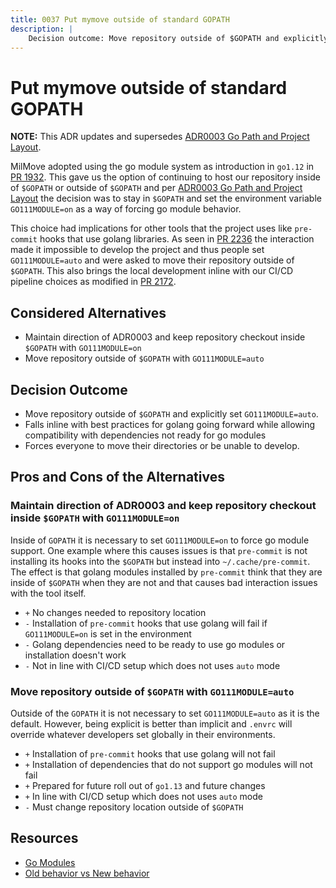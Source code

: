 ```yaml
---
title: 0037 Put mymove outside of standard GOPATH
description: |
    Decision outcome: Move repository outside of $GOPATH and explicitly set GO111MODULE=auto.
---
```

# Put mymove outside of standard GOPATH

**NOTE:** This ADR updates and supersedes [ADR0003 Go Path and Project Layout](./0003-go-path-and-project-layout.md).

MilMove adopted using the go module system as introduction in `go1.12` in [PR 1932](https://github.com/transcom/mymove/pull/1932).
This gave us the option of continuing to host our repository inside of `$GOPATH` or outside of `$GOPATH` and per
[ADR0003 Go Path and Project Layout](./0003-go-path-and-project-layout.md) the decision was to stay in `$GOPATH` and
set the environment variable `GO111MODULE=on` as a way of forcing go module behavior.

This choice had implications for other tools that the project uses like `pre-commit` hooks that use golang libraries.  As seen in
[PR 2236](https://github.com/transcom/mymove/pull/2236) the interaction made it impossible to develop the project and
thus people set `GO111MODULE=auto` and were asked to move their repository outside of `$GOPATH`. This also
brings the local development inline with our CI/CD pipeline choices as modified in [PR 2172](https://github.com/transcom/mymove/pull/2172).

## Considered Alternatives

* Maintain direction of ADR0003 and keep repository checkout inside `$GOPATH` with `GO111MODULE=on`
* Move repository outside of `$GOPATH` with `GO111MODULE=auto`

## Decision Outcome

* Move repository outside of `$GOPATH` and explicitly set `GO111MODULE=auto`.
* Falls inline with best practices for golang going forward while allowing compatibility with dependencies not ready for go modules
* Forces everyone to move their directories or be unable to develop.

## Pros and Cons of the Alternatives

### Maintain direction of ADR0003 and keep repository checkout inside `$GOPATH` with `GO111MODULE=on`

Inside of `GOPATH` it is necessary to set `GO111MODULE=on` to force go module support. One example where
this causes issues is that `pre-commit` is not installing its hooks into the `$GOPATH` but instead into `~/.cache/pre-commit`.
The effect is that golang modules installed by `pre-commit` think that they are inside of `$GOPATH` when they are not
and that causes bad interaction issues with the tool itself.

* `+` No changes needed to repository location
* `-` Installation of `pre-commit` hooks that use golang will fail if `GO111MODULE=on` is set in the environment
* `-` Golang dependencies need to be ready to use go modules or installation doesn't work
* `-` Not in line with CI/CD setup which does not uses `auto` mode

### Move repository outside of `$GOPATH` with `GO111MODULE=auto`

Outside of the `GOPATH` it is not necessary to set `GO111MODULE=auto` as it is the default. However, being explicit
is better than implicit and `.envrc` will override whatever developers set globally in their environments.

* `+` Installation of `pre-commit` hooks that use golang will not fail
* `+` Installation of dependencies that do not support go modules will not fail
* `+` Prepared for future roll out of `go1.13` and future changes
* `+` In line with CI/CD setup which does not uses `auto` mode
* `-` Must change repository location outside of `$GOPATH`

## Resources

* [Go Modules](https://github.com/golang/go/wiki/Modules)
* [Old behavior vs New behavior](https://github.com/golang/go/wiki/Modules#when-do-i-get-old-behavior-vs-new-module-based-behavior)
